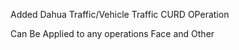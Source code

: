 Added Dahua Traffic/Vehicle Traffic CURD OPeration 

Can Be Applied to any operations Face and Other 
